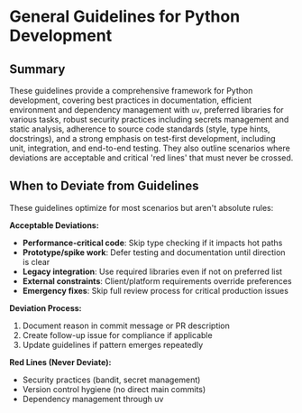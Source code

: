 # General Guidelines for Python Development

## Summary
These guidelines provide a comprehensive framework for Python development, covering best practices in documentation, efficient environment and dependency management with `uv`, preferred libraries for various tasks, robust security practices including secrets management and static analysis, adherence to source code standards (style, type hints, docstrings), and a strong emphasis on test-first development, including unit, integration, and end-to-end testing. They also outline scenarios where deviations are acceptable and critical 'red lines' that must never be crossed.

## When to Deviate from Guidelines

These guidelines optimize for most scenarios but aren't absolute rules:

**Acceptable Deviations:**
- **Performance-critical code**: Skip type checking if it impacts hot paths
- **Prototype/spike work**: Defer testing and documentation until direction is clear
- **Legacy integration**: Use required libraries even if not on preferred list
- **External constraints**: Client/platform requirements override preferences
- **Emergency fixes**: Skip full review process for critical production issues

**Deviation Process:**
1. Document reason in commit message or PR description
2. Create follow-up issue for compliance if applicable
3. Update guidelines if pattern emerges repeatedly

**Red Lines (Never Deviate):**
- Security practices (bandit, secret management)
- Version control hygiene (no direct main commits)
- Dependency management through uv
